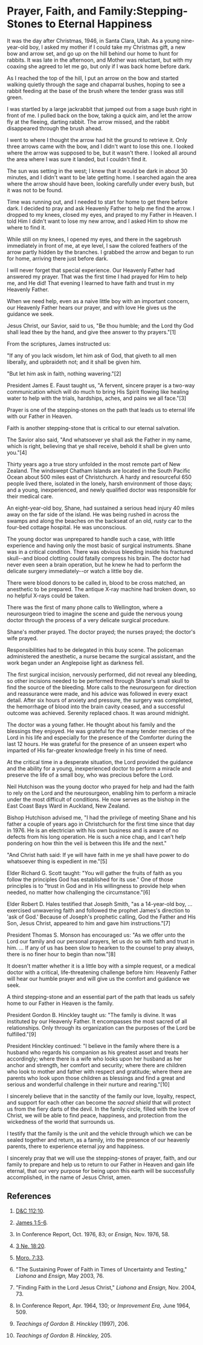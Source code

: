 # Prayer, Faith, and Family:Stepping-Stones to Eternal Happiness

It was the day after Christmas, 1946, in Santa Clara, Utah. As a young nine-
year-old boy, I asked my mother if I could take my Christmas gift, a new bow
and arrow set, and go up on the hill behind our home to hunt for rabbits. It
was late in the afternoon, and Mother was reluctant, but with my coaxing she
agreed to let me go, but only if I was back home before dark.

As I reached the top of the hill, I put an arrow on the bow and started
walking quietly through the sage and chaparral bushes, hoping to see a rabbit
feeding at the base of the brush where the tender grass was still green.

I was startled by a large jackrabbit that jumped out from a sage bush right in
front of me. I pulled back on the bow, taking a quick aim, and let the arrow
fly at the fleeing, darting rabbit. The arrow missed, and the rabbit
disappeared through the brush ahead.

I went to where I thought the arrow had hit the ground to retrieve it. Only
three arrows came with the bow, and I didn't want to lose this one. I looked
where the arrow was supposed to be, but it wasn't there. I looked all around
the area where I was sure it landed, but I couldn't find it.

The sun was setting in the west; I knew that it would be dark in about 30
minutes, and I didn't want to be late getting home. I searched again the area
where the arrow should have been, looking carefully under every bush, but it
was not to be found.

Time was running out, and I needed to start for home to get there before dark.
I decided to pray and ask Heavenly Father to help me find the arrow. I dropped
to my knees, closed my eyes, and prayed to my Father in Heaven. I told Him I
didn't want to lose my new arrow, and I asked Him to show me where to find it.

While still on my knees, I opened my eyes, and there in the sagebrush
immediately in front of me, at eye level, I saw the colored feathers of the
arrow partly hidden by the branches. I grabbed the arrow and began to run for
home, arriving there just before dark.

I will never forget that special experience. Our Heavenly Father had answered
my prayer. That was the first time I had prayed for Him to help me, and He
did! That evening I learned to have faith and trust in my Heavenly Father.

When we need help, even as a naive little boy with an important concern, our
Heavenly Father hears our prayer, and with love He gives us the guidance we
seek.

Jesus Christ, our Savior, said to us, "Be thou humble; and the Lord thy God
shall lead thee by the hand, and give thee answer to thy prayers."[1]

From the scriptures, James instructed us:

"If any of you lack wisdom, let him ask of God, that giveth to all men
liberally, and upbraideth not; and it shall be given him.

"But let him ask in faith, nothing wavering."[2]

President James E. Faust taught us, "A fervent, sincere prayer is a two-way
communication which will do much to bring His Spirit flowing like healing
water to help with the trials, hardships, aches, and pains we all face."[3]

Prayer is one of the stepping-stones on the path that leads us to eternal life
with our Father in Heaven.

Faith is another stepping-stone that is critical to our eternal salvation.

The Savior also said, "And whatsoever ye shall ask the Father in my name,
which is right, believing that ye shall receive, behold it shall be given unto
you."[4]

Thirty years ago a true story unfolded in the most remote part of New Zealand.
The windswept Chatham Islands are located in the South Pacific Ocean about 500
miles east of Christchurch. A hardy and resourceful 650 people lived there,
isolated in the lonely, harsh environment of those days; and a young,
inexperienced, and newly qualified doctor was responsible for their medical
care.

An eight-year-old boy, Shane, had sustained a serious head injury 40 miles
away on the far side of the island. He was being rushed in across the swamps
and along the beaches on the backseat of an old, rusty car to the four-bed
cottage hospital. He was unconscious.

The young doctor was unprepared to handle such a case, with little experience
and having only the most basic of surgical instruments. Shane was in a
critical condition. There was obvious bleeding inside his fractured skull--and
blood clotting could fatally compress his brain. The doctor had never even
seen a brain operation, but he knew he had to perform the delicate surgery
immediately--or watch a little boy die.

There were blood donors to be called in, blood to be cross matched, an
anesthetic to be prepared. The antique X-ray machine had broken down, so no
helpful X-rays could be taken.

There was the first of many phone calls to Wellington, where a neurosurgeon
tried to imagine the scene and guide the nervous young doctor through the
process of a very delicate surgical procedure.

Shane's mother prayed. The doctor prayed; the nurses prayed; the doctor's wife
prayed.

Responsibilities had to be delegated in this busy scene. The policeman
administered the anesthetic, a nurse became the surgical assistant, and the
work began under an Anglepoise light as darkness fell.

The first surgical incision, nervously performed, did not reveal any bleeding,
so other incisions needed to be performed through Shane's small skull to find
the source of the bleeding. More calls to the neurosurgeon for direction and
reassurance were made, and his advice was followed in every exact detail.
After six hours of anxiety and pressure, the surgery was completed, the
hemorrhage of blood into the brain cavity ceased, and a successful outcome was
achieved. Serenity replaced chaos. It was around midnight.

The doctor was a young father. He thought about his family and the blessings
they enjoyed. He was grateful for the many tender mercies of the Lord in his
life and especially for the presence of the Comforter during the last 12
hours. He was grateful for the presence of an unseen expert who imparted of
His far-greater knowledge freely in his time of need.

At the critical time in a desperate situation, the Lord provided the guidance
and the ability for a young, inexperienced doctor to perform a miracle and
preserve the life of a small boy, who was precious before the Lord.

Neil Hutchison was the young doctor who prayed for help and had the faith to
rely on the Lord and the neurosurgeon, enabling him to perform a miracle under
the most difficult of conditions. He now serves as the bishop in the East
Coast Bays Ward in Auckland, New Zealand.

Bishop Hutchison advised me, "I had the privilege of meeting Shane and his
father a couple of years ago in Christchurch for the first time since that day
in 1976. He is an electrician with his own business and is aware of no defects
from his long operation. He is such a nice chap, and I can't help pondering on
how thin the veil is between this life and the next."

"And Christ hath said: If ye will have faith in me ye shall have power to do
whatsoever thing is expedient in me."[5]

Elder Richard G. Scott taught: "You will gather the fruits of faith as you
follow the principles God has established for its use." One of those
principles is to "trust in God and in His willingness to provide help when
needed, no matter how challenging the circumstance."[6]

Elder Robert D. Hales testified that Joseph Smith, "as a 14-year-old boy, ...
exercised unwavering faith and followed the prophet James's direction to 'ask
of God.' Because of Joseph's prophetic calling, God the Father and His Son,
Jesus Christ, appeared to him and gave him instructions."[7]

President Thomas S. Monson has encouraged us: "As we offer unto the Lord our
family and our personal prayers, let us do so with faith and trust in him. ...
If any of us has been slow to hearken to the counsel to pray always, there is
no finer hour to begin than now."[8]

It doesn't matter whether it is a little boy with a simple request, or a
medical doctor with a critical, life-threatening challenge before him:
Heavenly Father will hear our humble prayer and will give us the comfort and
guidance we seek.

A third stepping-stone and an essential part of the path that leads us safely
home to our Father in Heaven is the family.

President Gordon B. Hinckley taught us: "The family is divine. It was
instituted by our Heavenly Father. It encompasses the most sacred of all
relationships. Only through its organization can the purposes of the Lord be
fulfilled."[9]

President Hinckley continued: "I believe in the family where there is a
husband who regards his companion as his greatest asset and treats her
accordingly; where there is a wife who looks upon her husband as her anchor
and strength, her comfort and security; where there are children who look to
mother and father with respect and gratitude; where there are parents who look
upon those children as blessings and find a great and serious and wonderful
challenge in their nurture and rearing."[10]

I sincerely believe that in the sanctity of the family our love, loyalty,
respect, and support for each other can become the _sacred shield_ that will
protect us from the fiery darts of the devil. In the family circle, filled
with the love of Christ, we will be able to find peace, happiness, and
protection from the wickedness of the world that surrounds us.

I testify that the family is the unit and the vehicle through which we can be
sealed together and return, as a family, into the presence of our heavenly
parents, there to experience eternal joy and happiness.

I sincerely pray that we will use the stepping-stones of prayer, faith, and
our family to prepare and help us to return to our Father in Heaven and gain
life eternal, that our very purpose for being upon this earth will be
successfully accomplished, in the name of Jesus Christ, amen.

## References

  1. [D&amp;C 112:10](https://www.lds.org/scriptures/dc-testament/dc/112.10?lang=eng#9).

  2. [James 1:5-6](https://www.lds.org/scriptures/nt/james/1.5-6?lang=eng#4).

  3. In Conference Report, Oct. 1976, 83; or _Ensign,_ Nov. 1976, 58.

  4. [3 Ne. 18:20](https://www.lds.org/scriptures/bofm/3-ne/18.20?lang=eng#19).

  5. [Moro. 7:33](https://www.lds.org/scriptures/bofm/moro/7.33?lang=eng#32).

  6. "The Sustaining Power of Faith in Times of Uncertainty and Testing," _Liahona_ and _Ensign,_ May 2003, 76.

  7. "Finding Faith in the Lord Jesus Christ," _Liahona_ and _Ensign,_ Nov. 2004, 73.

  8. In Conference Report, Apr. 1964, 130; or _Improvement Era,_ June 1964, 509.

  9. _Teachings of Gordon B. Hinckley_ (1997), 206.

  10. _Teachings of Gordon B. Hinckley,_ 205.

